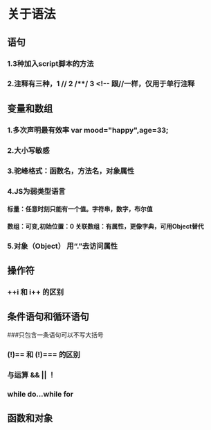 # 关于语法
## 语句
### 1.3种加入script脚本的方法
### 2.注释有三种，1 // 2 /**/ 3 <!-- 跟//一样，仅用于单行注释 
## 变量和数组
### 1.多次声明最有效率 var mood="happy",age=33;
### 2.大小写敏感
### 3.驼峰格式：函数名，方法名，对象属性
### 4.JS为弱类型语言
####  标量：任意时刻只能有一个值。字符串，数字，布尔值
####  数组：可变,初始位置：0 关联数组：有属性，更像字典，可用Object替代
### 5.对象（Object） 用“.”去访问属性
## 操作符 
### ++i 和 i++ 的区别
## 条件语句和循环语句
###只包含一条语句可以不写大括号
### (!)== 和 (!)=== 的区别
### 与运算 &&  || ！
### while do...while for
## 函数和对象
